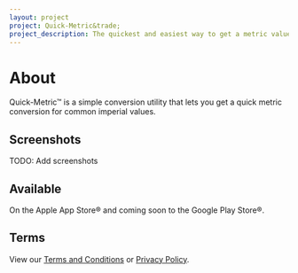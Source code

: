 ```yaml
---
layout: project
project: Quick-Metric&trade;
project_description: The quickest and easiest way to get a metric value from an imperial value.
---
```


# About

Quick-Metric&trade; is a simple conversion utility that lets you get a quick metric conversion
for common imperial values.

## Screenshots

TODO: Add screenshots

## Available

On the Apple App Store&reg; and coming soon to the Google Play Store&reg;.

## Terms

View our [Terms and Conditions](terms) or [Privacy Policy](privacy).

